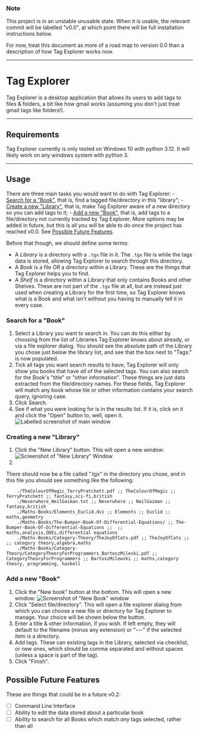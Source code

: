 ### Note
This project is in an unstable unusable state. When it is usable, the relevant 
commit will be labelled "v0.0", at which point there will be full installation 
instructions below.

For now, treat this document as more of a road map to version 0.0 than a 
description of how Tag Explorer works now.

---


# Tag Explorer
Tag Explorer is a desktop application that allows its users to add tags to 
files & folders, a bit like how gmail works (assuming you don't just treat 
gmail tags like folders!).

---


## Requirements
Tag Explorer currently is only tested on Windows 10 with python 3.12. It will 
likely work on any windows system with python 3.

---


<!-- ## Installation -->
<!-- ``` -->
<!-- 	python -m zipapp -o "./tagx.pyz" -m "main_app:run" -->
<!-- ``` -->
<!---->
<!-- --- -->


## Usage
There are three main tasks you would want to do with Tag Explorer:
	- [Search for a "Book"](#search-for-a-"book"), that is, find a tagged
		file/directory in this "library";
	- [Create a new "Library"](#creating-a-new-"library"), that is, make Tag
		Explorer aware of a new directory so you can add tags to it;
	- [Add a new "Book"](#add-a-new-"book"), that is, add tags to a 
	  file/directory not currently tracked by Tag Explorer.
More options may be added in future, but this is all you will be able to do 
once the project has reached v0.0. See [Possible Future 
Features](#possible-future-features).

Before that though, we should define some terms:
- A *Library* is a directory with a `.tgx` file in it. The `.tgx` file is while 
  the tags data is stored, allowing Tag Explorer to search through this 
  directory.
- A *Book* is a file *OR* a directory within a Library. These are the things 
  that Tag Explorer helps you to find.
- A *Shelf* is a directory within a Library that only contains Books and other 
  Shelves. These are not part of the `.tgx` file at all, but are instead just  
  used when creating a Library for the first time, so Tag Explorer knows what 
  is a Book and what isn't without you having to manually tell it in every 
  case.

### Search for a "Book"
1. Select a Library you want to search in. You can do this either by choosing 
   from the list of Libraries Tag Explorer knows about already, or via a file 
   explorer dialog.
   You should see the absolute path of the Library you chose just below the 
   library list, and see that the box next to "Tags:" is now populated.
1. Tick all tags you want search results to have; Tag Explorer will only show 
   you books that have *all* of the selected tags. You can also search for the 
   Book's "title" or "other information". These things are just data extracted 
   from the file/directory names. For these fields, Tag Explorer will match any 
   book whose tile or other information contains your search query, ignoring 
   case.
1. Click Search.
1. See if what you were looking for is in the results list. If it is, click on 
   it and click the "Open" button to, well, open it.
	![Labelled screenshot of main window]()


### Creating a new "Library"
1. Click the "New Library" button. This will open a new window:
	![Screenshot of "New Library" Window]()
1. 

There should now be a file called ".tgx" in the directory you chose, and in this
file you should see something like the following:
```
	./TheColourOfMagic_TerryPratchett.pdf ;; TheColourOfMagic ;; TerryPratchett ;; fantasy,sci-fi,british
	./Neverwhere_NeilGaiman.txt ;; Neverwhere ;; NeilGaiman ;; fantasy,british
	./Maths-Books/Elements_Euclid.dvi ;; Elements ;; Euclid ;; maths,geometry
	./Maths-Books/The-Bumper-Book-Of-Differential-Equations/ ;; The-Bumper-Book-Of-Differential-Equations ;;  ;; maths,analysis,ODEs,differential equations
	./Maths-Books/Category-Theory/TheJoyOfCats.pdf ;; TheJoyOfCats ;;  ;; category theory,algebra,maths
	./Maths-Books/Category-Theory/CategoryTheoryForProgrammers_BartoszMileski.pdf ;; CategoryTheoryForProgrammers ;; BartoszMilewski ;; maths,category theory, programming, haskell
```


### Add a new "Book"
1. Click the "New book" button at the bottom. This will open  a new window:
	![Screenshot of "New Book" window]()
1. Click "Select file/directory". This will open a file explorer dialog from 
   which you can choose a new file or directory for Tag Explorer to manage. 
   Your choice will be shown below the button.
1. Enter a title & other information, if you wish. If left empty, they will 
   default to the filename (minus any extension) or "---" if the selected item 
   is a directory.
1. Add tags. These can existing tags in the Library, selected via checklist, or 
   new ones, which should be comma separated and without spaces (unless a space 
   is part of the tag).
1. Click "Finish".


## Possible Future Features
These are things that could be in a future v0.2:
- [ ] Command Line Interface
- [ ] Ability to edit the data stored about a particular book
- [ ] Ability to search for all Books which match *any* tags selected, rather 
  than all
